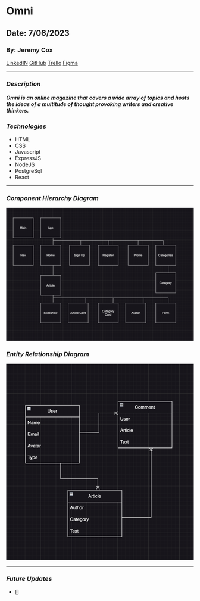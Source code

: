 # Omni

## Date: 7/06/2023

### By: Jeremy Cox

[LinkedIN](https://www.linkedin.com/in/jeremy-cox-/)
[GitHub](https://www.github.com/remifreyo/Omni)
[Trello](https://trello.com/b/BdJqM89e/blog)
[Figma](https://www.figma.com/)

---

### **_Description_**

##### Omni is an online magazine that covers a wide array of topics and hosts the ideas of a multitude of thought provoking writers and creative thinkers.

### **_Technologies_**

- HTML
- CSS
- Javascript
- ExpressJS
- NodeJS
- PostgreSql
- React

---

### **_Component Hierarchy Diagram_**

![Image](images/chd.png)

### **_Entity Relationship Diagram_**

![Image](images/erd.png)

---

### **_Future Updates_**

- []
